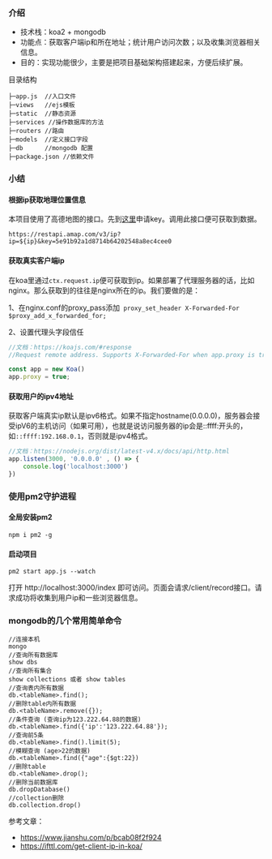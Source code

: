 ### 介绍
+ 技术栈：koa2 + mongodb
+ 功能点：获取客户端ip和所在地址；统计用户访问次数；以及收集浏览器相关信息。
+ 目的：实现功能很少，主要是把项目基础架构搭建起来，方便后续扩展。

目录结构
```
├─app.js  //入口文件
├─views   //ejs模板
├─static  //静态资源
├─services //操作数据库的方法
├─routers //路由
├─models  //定义接口字段
├─db      //mongodb 配置
├─package.json //依赖文件

```

### 小结
#### 根据ip获取地理位置信息

本项目使用了高德地图的接口。先到<a href="https://lbs.amap.com/api/webservice/guide/create-project/get-key" target="_blank">这里</a>申请key。调用此接口便可获取到数据。
```
https://restapi.amap.com/v3/ip?ip=${ip}&key=5e91b92a1d8714b64202548a8ec4cee0
```
#### 获取真实客户端ip

在koa里通过`ctx.request.ip`便可获取到ip。如果部署了代理服务器的话，比如nginx。那么获取到的往往是nginx所在的ip。我们要做的是：

1、在nginx.conf的proxy_pass添加` proxy_set_header X-Forwarded-For $proxy_add_x_forwarded_for;`

2、设置代理头字段信任
```js
//文档：https://koajs.com/#response
//Request remote address. Supports X-Forwarded-For when app.proxy is true.

const app = new Koa()
app.proxy = true;

```

#### 获取用户的ipv4地址
获取客户端真实ip默认是ipv6格式。如果不指定hostname(0.0.0.0)，服务器会接受ipV6的主机访问（如果可用），也就是说访问服务器的ip会是::ffff:开头的，如`::ffff:192.168.0.1`，否则就是ipv4格式。
```js
//文档：https://nodejs.org/dist/latest-v4.x/docs/api/http.html
app.listen(3000, '0.0.0.0' , () => {
    console.log('localhost:3000')
})

```

### 使用pm2守护进程
#### 全局安装pm2
```
npm i pm2 -g
```
#### 启动项目
```
pm2 start app.js --watch
```

打开 http://localhost:3000/index 即可访问。页面会请求/client/record接口。请求成功将收集到用户ip和一些浏览器信息。

### mongodb的几个常用简单命令

```
//连接本机
mongo
//查询所有数据库
show dbs
//查询所有集合
show collections 或者 show tables
//查询表内所有数据
db.<tableName>.find();
//删除table内所有数据
db.<tableName>.remove({});
//条件查询 (查询ip为123.222.64.88的数据)
db.<tableName>.find({'ip':'123.222.64.88'});
//查询前5条
db.<tableName>.find().limit(5);
//模糊查询 (age>22的数据)
db.<tableName>.find({"age":{$gt:22}) 
//删除table
db.<tableName>.drop();
//删除当前数据库
db.dropDatabase()
//collection删除
db.collection.drop()
```


参考文章：

+ https://www.jianshu.com/p/bcab08f2f924
+ https://ifttl.com/get-client-ip-in-koa/